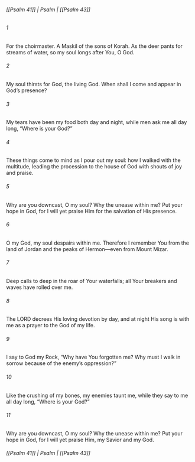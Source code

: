 ###### [[Psalm 41]] | Psalm | [[Psalm 43]]

###### 1
For the choirmaster. A Maskil of the sons of Korah. As the deer pants for streams of water, so my soul longs after You, O God.
###### 2
My soul thirsts for God, the living God. When shall I come and appear in God’s presence?
###### 3
My tears have been my food both day and night, while men ask me all day long, “Where is your God?”
###### 4
These things come to mind as I pour out my soul: how I walked with the multitude, leading the procession to the house of God with shouts of joy and praise.
###### 5
Why are you downcast, O my soul? Why the unease within me? Put your hope in God, for I will yet praise Him for the salvation of His presence.
###### 6
O my God, my soul despairs within me. Therefore I remember You from the land of Jordan and the peaks of Hermon—even from Mount Mizar.
###### 7
Deep calls to deep in the roar of Your waterfalls; all Your breakers and waves have rolled over me.
###### 8
The LORD decrees His loving devotion by day, and at night His song is with me as a prayer to the God of my life.
###### 9
I say to God my Rock, “Why have You forgotten me? Why must I walk in sorrow because of the enemy’s oppression?”
###### 10
Like the crushing of my bones, my enemies taunt me, while they say to me all day long, “Where is your God?”
###### 11
Why are you downcast, O my soul? Why the unease within me? Put your hope in God, for I will yet praise Him, my Savior and my God.

###### [[Psalm 41]] | Psalm | [[Psalm 43]]
